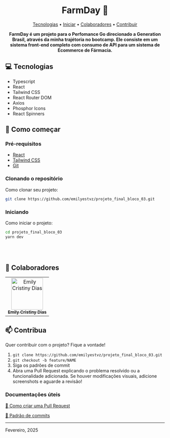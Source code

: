 
<h1 align="center" style="font-weight: bold;">FarmDay 💊</h1>

<p align="center">
 <a href="#tech">Tecnologias</a> • 
 <a href="#started">Iniciar</a> • 
 <a href="#colab">Colaboradores</a> •
 <a href="#contribute">Contribuir</a>
</p>

<p align="center">
    <b>FarmDay é um projeto para o Perfomance Go direcionado a Generation Brasil, através da minha trajétoria no bootcamp. Ele consiste em um sistema front-end completo com consumo de API para um sistema de Ecommerce de Fármacia.</b>
</p>

<h2 id="tech">💻 Tecnologias</h2>

- Typescript
- React
- Tailwind CSS
- React Router DOM
- Axios
- Phosphor Icons
- React Spinners


<h2 id="started">🚀 Como começar</h2>


<h3>Pré-requisitos</h3>


- [React](https://react.dev/)
- [Tailwind CSS](https://tailwindcss.com/)
- [Git](https://git-scm.com/)

<h3>Clonando o repositório</h3>

Como clonar seu projeto:

```bash
git clone https://github.com/emilyestvz/projeto_final_bloco_03.git
```

<h3>Iniciando</h3>

Como iniciar o projeto:

```bash
cd projeto_final_bloco_03
yarn dev
```
<br><br>                 

<h2 id="colab">🤝 Colaboradores</h2>


<table>
  <tr>
    <td align="center">
      <a href="#">
        <img src="https://avatars.githubusercontent.com/u/120028924?s=400&u=15644391a6e01b0b78a47c9030a1df29ac30ca88&v=4" width="100px;" alt="Emily Cristiny Dias"/><br>
        <sub>
          <b>Emily Cristiny Dias</b>
        </sub>
      </a>
    </td>
  </tr>
</table>

<h2 id="contribute">📫 Contribua</h2>

Quer contribuir com o projeto? Fique a vontade!

1. `git clone https://github.com/emilyestvz/projeto_final_bloco_03.git`
2. `git checkout -b feature/NAME`
3. Siga os padrões de commit
4. Abra uma Pull Request explicando o problema resolvido ou a funcionalidade adicionada. Se houver modificações visuais, adicione screenshots e aguarde a revisão!

<h3>Documentações úteis</h3>

[📝 Como criar uma Pull Request](https://www.atlassian.com/br/git/tutorials/making-a-pull-request)

[💾 Padrão de commits](https://gist.github.com/joshbuchea/6f47e86d2510bce28f8e7f42ae84c716)

---

Fevereiro, 2025